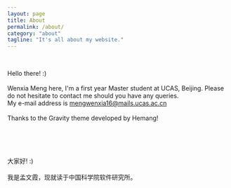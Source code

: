 ```yaml
---
layout: page
title: About
permalink: /about/
category: "about"
tagline: "It's all about my website."
---
```



<div class="intro"><br>
  <p>
 Hello there! :) <BR><br>
 Wenxia Meng here, I'm a first year Master student at UCAS, Beijing. Please do not hesitate to contact me should you have any queries. 
 <br>My e-mail address is <a href="mailto:mengwenxia16@mails.ucas.ac.cn">mengwenxia16@mails.ucas.ac.cn</a>
 <br>
 <br>Thanks to the Gravity theme developed by Hemang! <br>
 </p>
</div>
<br><br>
<div class="intro"><br>

  <p>
 大家好! :) <BR><br>
 我是孟文霞，现就读于中国科学院软件研究所。<br>
 </p>
</div>